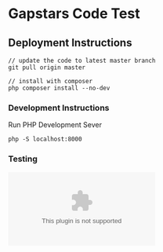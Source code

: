 # Gapstars Code Test

## Deployment Instructions

```
// update the code to latest master branch
git pull origin master

// install with composer
php composer install --no-dev
```

### Development Instructions
Run PHP Development Sever
```
php -S localhost:8000
```

### Testing

![Sample CSV](brand_turnover.csv)



